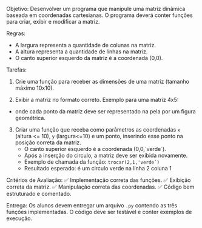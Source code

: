 Objetivo:
Desenvolver um programa que manipule uma matriz dinâmica baseada em coordenadas cartesianas. O programa deverá conter funções para criar, exibir e modificar a matriz.

Regras:
- A largura representa a quantidade de colunas na matriz.
- A altura representa a quantidade de linhas na matriz.
- O canto superior esquerdo da matriz é a coordenada (0,0).

Tarefas:
1) Crie uma função para receber as dimensões de uma matriz (tamanho máximo 10x10).

2) Exibir a matriz no formato correto. Exemplo para uma matriz 4x5:
  - onde cada ponto da matriz deve ser representado na pela por um figura geométrica.

3) Criar uma função que receba como parâmetros as coordenadas `x` (altura <= 10), `y` (largura<=10) e um ponto, inserindo esse ponto na posição correta da matriz.
   - O canto superior esquerdo é a coordenada (0,0,´verde´).
   - Após a inserção do circulo, a matriz deve ser exibida novamente.
   - Exemplo de chamada da função: `trocar(2,1,'verde´)`
   - Resultado esperado: é um circulo verde na linha 2 coluna 1


Critérios de Avaliação:
✅ Implementação correta das funções.
✅ Exibição correta da matriz.
✅ Manipulação correta das coordenadas.
✅ Código bem estruturado e comentado.

Entrega:
Os alunos devem entregar um arquivo `.py` contendo as três funções implementadas. O código deve ser testável e conter exemplos de execução.
